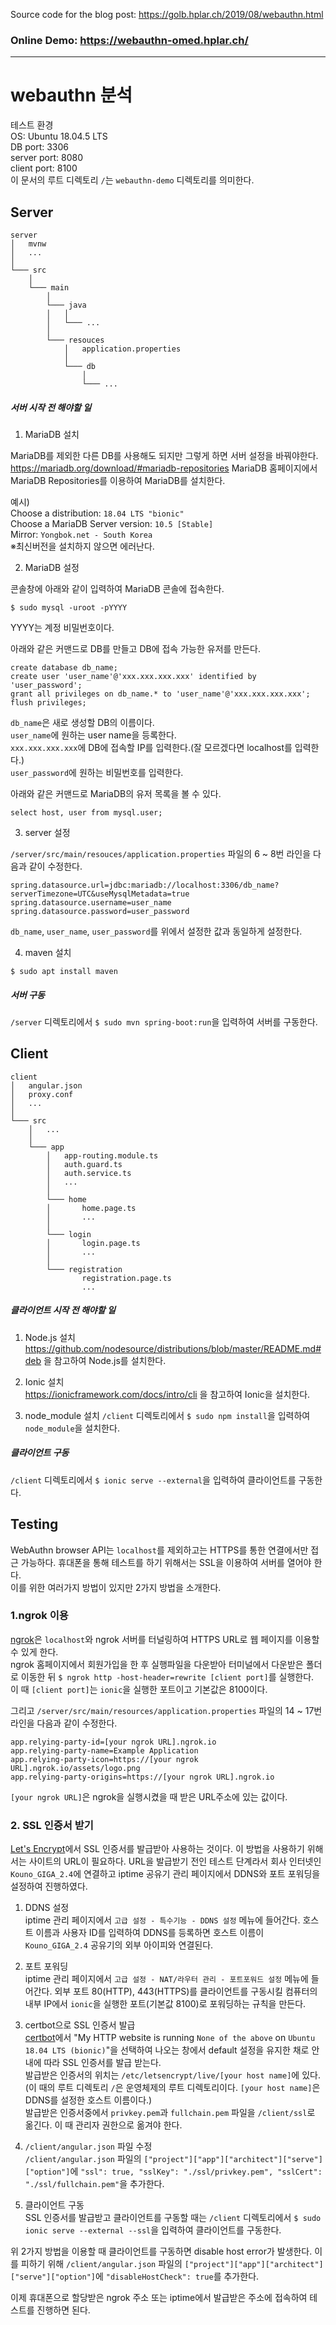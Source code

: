Source code for the blog post: https://golb.hplar.ch/2019/08/webauthn.html


### Online Demo: https://webauthn-omed.hplar.ch/
---

# webauthn 분석
테스트 환경  
OS: Ubuntu 18.04.5 LTS  
DB port: 3306  
server port: 8080  
client port: 8100  
이 문서의 루트 디렉토리 `/`는 `webauthn-demo` 디렉토리를 의미한다.

## Server
```
server
│   mvnw
│   ...
│
└─── src
    │
    └─── main
        │   
        └─── java
        │   │
        │   └─── ...
        │
        └─── resouces
            │   application.properties
            │
            └─── db
                │
                └─── ...
```

##### 서버 시작 전 해야할 일
1. MariaDB 설치

MariaDB를 제외한 다른 DB를 사용해도 되지만 그렇게 하면 서버 설정을 바꿔야한다.  
https://mariadb.org/download/#mariadb-repositories MariaDB 홈페이지에서 MariaDB Repositories를 이용하여 MariaDB를 설치한다.

예시)  
Choose a distribution: `18.04 LTS "bionic"`  
Choose a MariaDB Server version: `10.5 [Stable]`  
Mirror: `Yongbok.net - South Korea`  
※최신버전을 설치하지 않으면 에러난다.


2. MariaDB 설정

콘솔창에 아래와 같이 입력하여 MariaDB 콘솔에 접속한다.
```
$ sudo mysql -uroot -pYYYY
```
YYYY는 계정 비밀번호이다.

아래와 같은 커맨드로 DB를 만들고 DB에 접속 가능한 유저를 만든다.
```
create database db_name;
create user 'user_name'@'xxx.xxx.xxx.xxx' identified by 'user_password';
grant all privileges on db_name.* to 'user_name'@'xxx.xxx.xxx.xxx';
flush privileges;
```
`db_name`은 새로 생성할 DB의 이름이다.  
`user_name`에 원하는 user name을 등록한다.  
`xxx.xxx.xxx.xxx`에 DB에 접속할 IP를 입력한다.(잘 모르겠다면 localhost를 입력한다.)  
`user_password`에 원하는 비밀번호를 입력한다.

아래와 같은 커맨드로 MariaDB의 유저 목록을 볼 수 있다.
```
select host, user from mysql.user;
````

3. server 설정

`/server/src/main/resouces/application.properties` 파일의 6 ~ 8번 라인을 다음과 같이 수정한다.
```
spring.datasource.url=jdbc:mariadb://localhost:3306/db_name?serverTimezone=UTC&useMysqlMetadata=true
spring.datasource.username=user_name
spring.datasource.password=user_password
```
`db_name`, `user_name`, `user_password`를 위에서 설정한 값과 동일하게 설정한다.


4. maven 설치  
```
$ sudo apt install maven
```

##### 서버 구동
`/server` 디렉토리에서 `$ sudo mvn spring-boot:run`을 입력하여 서버를 구동한다.

## Client
```
client
│   angular.json
│   proxy.conf 
│   ...
│
└─── src
    │   ...
    │
    └─── app
        │   app-routing.module.ts
        │   auth.guard.ts
        │   auth.service.ts
        │   ...
        │
        └─── home
        │       home.page.ts
        │       ...
        │
        └─── login
        │       login.page.ts
        │       ...
        │
        └─── registration
                registration.page.ts
                ...
```

##### 클라이언트 시작 전 해야할 일
1. Node.js 설치  
https://github.com/nodesource/distributions/blob/master/README.md#deb 을 참고하여 Node.js를 설치한다.

2. Ionic 설치  
https://ionicframework.com/docs/intro/cli 을 참고하여 Ionic을 설치한다.

3. node_module 설치
`/client` 디렉토리에서 `$ sudo npm install`을 입력하여 `node_module`을 설치한다.

##### 클라이언트 구동
`/client` 디렉토리에서 `$ ionic serve --external`을 입력하여 클라이언트를 구동한다.

## Testing
WebAuthn browser API는 `localhost`를 제외하고는 HTTPS를 통한 연결에서만 접근 가능하다.  휴대폰을 통해 테스트를 하기 위해서는 SSL을 이용하여 서버를 열어야 한다.  
이를 위한 여러가지 방법이 있지만 2가지 방법을 소개한다.

### 1.ngrok 이용
[ngrok](https://ngrok.com, "ngrok link")은 `localhost`와 ngrok 서버를 터널링하여 HTTPS URL로 웹 페이지를 이용할 수 있게 한다.  
ngrok 홈페이지에서 회원가입을 한 후 실행파일을 다운받아 터미널에서 다운받은 폴더로 이동한 뒤 `$ ngrok http -host-header=rewrite [client port]`를 실행한다.  
이 때 `[client port]`는 `ionic`을 실행한 포트이고 기본값은 8100이다.  

그리고 `/server/src/main/resources/application.properties` 파일의 14 ~ 17번 라인을 다음과 같이 수정한다.
```
app.relying-party-id=[your ngrok URL].ngrok.io
app.relying-party-name=Example Application
app.relying-party-icon=https://[your ngrok URL].ngrok.io/assets/logo.png
app.relying-party-origins=https://[your ngrok URL].ngrok.io
```
`[your ngrok URL]`은 ngrok을 실행시켰을 때 받은 URL주소에 있는 값이다.

### 2. SSL 인증서 받기
[Let's Encrypt](https://letsencrypt.org, "letsencrypt link")에서 SSL 인증서를 발급받아 사용하는 것이다. 이 방법을 사용하기 위해서는 사이트의 URL이 필요하다. URL을 발급받기 전인 테스트 단계라서 회사 인터넷인 `Kouno_GIGA_2.4`에 연결하고 iptime 공유기 관리 페이지에서 DDNS와 포트 포워딩을 설정하여 진행하였다.

1. DDNS 설정  
iptime 관리 페이지에서 `고급 설정 - 특수기능 - DDNS 설정` 메뉴에 들어간다. 호스트 이름과 사용자 ID를 입력하여 DDNS를 등록하면 호스트 이름이 `Kouno_GIGA_2.4` 공유기의 외부 아이피와 연결된다.

2. 포트 포워딩  
iptime 관리 페이지에서 `고급 설정 - NAT/라우터 관리 - 포트포워드 설정` 메뉴에 들어간다. 외부 포트 80(HTTP), 443(HTTPS)를 클라이언트를 구동시킬 컴퓨터의 내부 IP에서 `ionic`을 실행한 포트(기본값 8100)로 포워딩하는 규칙을 만든다.

3. certbot으로 SSL 인증서 발급  
[certbot](https://certbot.eff.org/, "certbot link")에서 "My HTTP website is running `None of the above` on `Ubuntu 18.04 LTS (bionic)`"을 선택하여 나오는 창에서 default 설정을 유지한 채로 안내에 따라 SSL 인증서를 발급 받는다.  
발급받은 인증서의 위치는 `/etc/letsencrypt/live/[your host name]`에 있다.(이 때의 루트 디렉토리 `/`은 운영체제의 루트 디렉토리이다. `[your host name]`은 DDNS를 설정한 호스트 이름이다.)  
발급받은 인증서중에서 `privkey.pem`과 `fullchain.pem` 파일을 `/client/ssl`로 옮긴다. 이 때 관리자 권한으로 옮겨야 한다.

4. `/client/angular.json` 파일 수정  
`/client/angular.json` 파일의 `["project"]["app"]["architect"]["serve"]["option"]`에 `"ssl": true, "sslKey": "./ssl/privkey.pem", "sslCert": "./ssl/fullchain.pem"`을 추가한다.

5. 클라이언트 구동  
SSL 인증서를 발급받고 클라이언트를 구동할 때는 `/client` 디렉토리에서 `$ sudo ionic serve --external --ssl`을 입력하여 클라이언트를 구동한다.

위 2가지 방법을 이용할 때 클라이언트를 구동하면 disable host error가 발생한다. 이를 피하기 위해 `/client/angular.json` 파일의 `["project"]["app"]["architect"]["serve"]["option"]`에 `"disableHostCheck": true`를 추가한다.  

이제 휴대폰으로 할당받은 ngrok 주소 또는 iptime에서 발급받은 주소에 접속하여 테스트를 진행하면 된다.
